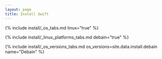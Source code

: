 ```yaml
---
layout: page
title: Install Swift
---
```


{% include install/_os_tabs.md linux="true" %}

{% include install/_linux_platforms_tabs.md debain="true" %}

{% include install/_os_versions_tabs.md os_versions=site.data.install.debain  name="Debain" %}
